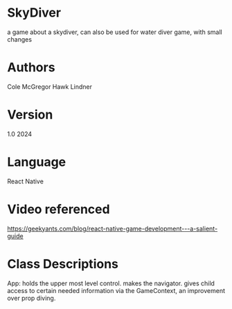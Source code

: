 # SkyDiver
a game about a skydiver, can also be used for water diver game, with small changes

# Authors
Cole McGregor
Hawk Lindner

# Version
1.0 2024

# Language
React Native

# Video referenced
https://geekyants.com/blog/react-native-game-development---a-salient-guide

# Class Descriptions
App: holds the upper most level control. makes the navigator. gives child access to certain needed information via the GameContext, an improvement over prop diving.

